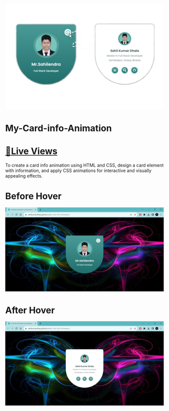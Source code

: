 ![theme](https://github.com/sahilkumardhala/My-Card-info-Animation/blob/main/Theme.png)

# My-Card-info-Animation
# [📌Live Views](https://sahilkumardhala.github.io/My-Card-info-Animation/)
To create a card info animation using HTML and CSS, design a card element with information, and apply CSS animations for interactive and visually appealing effects.
# Before Hover
![screenshot1](https://github.com/sahilkumardhala/My-Card-info-Animation/blob/main/Screenshot1.jpg)

# After Hover
![screenshot2](https://github.com/sahilkumardhala/My-Card-info-Animation/blob/main/Screenshot2%20.jpg)
